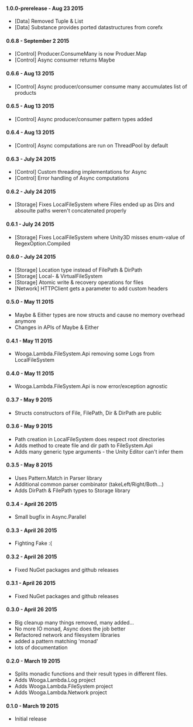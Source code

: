 #### 1.0.0-prerelease - Aug 23 2015
* [Data] Removed Tuple & List
* [Data] Substance provides ported datastructures from corefx 

#### 0.6.8 - September 2 2015
* [Control] Producer.ConsumeMany is now Produer.Map
* [Control] Async consumer returns Maybe<TConsumed>

#### 0.6.6 - Aug 13 2015
* [Control] Async producer/consumer consume many accumulates list of products

#### 0.6.5 - Aug 13 2015
* [Control] Async producer/consumer pattern types added

#### 0.6.4 - Aug 13 2015
* [Control] Async computations are run on ThreadPool by default

#### 0.6.3 - July 24 2015
* [Control] Custom threading implementations for Async
* [Control] Error handling of Async computations

#### 0.6.2 - July 24 2015
* [Storage] Fixes LocalFileSystem where Files ended up as Dirs and absoulte paths weren't concatenated properly

#### 0.6.1 - July 24 2015
* [Storage] Fixes LocalFileSystem where Unity3D misses enum-value of RegexOption.Compiled

#### 0.6.0 - July 24 2015
* [Storage] Location type instead of FilePath & DirPath
* [Storage] Local- & VirtualFileSystem
* [Storage] Atomic write & recovery operations for files
* [Network] HTTPClient gets a parameter to add custom headers

#### 0.5.0 - May 11  2015
* Maybe & Either types are now structs and cause no memory overhead anymore
* Changes in APIs of Maybe & Either

#### 0.4.1 - May 11  2015
* Wooga.Lambda.FileSystem.Api removing some Logs from LocalFileSystem

#### 0.4.0 - May 11  2015
* Wooga.Lambda.FileSystem.Api is now error/exception agnostic

#### 0.3.7 - May 9 2015
* Structs constructors of File, FilePath, Dir & DirPath are public

#### 0.3.6 - May 9 2015
* Path creation in LocalFileSystem does respect root directories
* Adds method to create file and dir path to FileSystem.Api
* Adds many generic type arguments - the Unity Editor can't infer them

#### 0.3.5 - May 8 2015
* Uses Pattern.Match in Parser library
* Additional common parser combinator (takeLeft/Right/Both...)
* Adds DirPath & FilePath types to Storage library

#### 0.3.4 - April 26 2015
* Small bugfix in Async.Parallel

#### 0.3.3 - April 26 2015
* Fighting Fake :(

#### 0.3.2 - April 26 2015
* Fixed NuGet packages and github releases

#### 0.3.1 - April 26 2015
* Fixed NuGet packages and github releases

#### 0.3.0 - April 26 2015
* Big cleanup many things removed, many added...
* No more IO monad, Async does the job better
* Refactored network and filesystem libraries
* added a pattern matching 'monad'
* lots of documentation

#### 0.2.0 - March 19 2015
* Splits monadic functions and their result types in different files.
* Adds Wooga.Lambda.Log project
* Adds Wooga.Lambda.FileSystem project
* Adds Wooga.Lambda.Network project

#### 0.1.0 - March 19 2015
* Initial release
